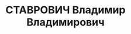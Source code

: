 ---
title: СТАВРОВИЧ Владимир Владимирович
description: "Род. в 1890, Польша, г. Вильно, русский. Проживал: РСФСР, Свердловская\
  \ обл., п. Егоршино. Управление Егор-шинских угольных копей, старший маркшейдер.\
  \ \n  Арестован 04.02.1937. Приговор: 16.11.1937 – 10 лет ИТЛ."
---